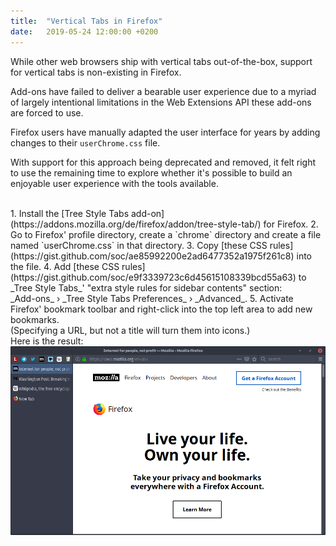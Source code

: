 ```yaml
---
title:  "Vertical Tabs in Firefox"
date:   2019-05-24 12:00:00 +0200
---
```


While other web browsers ship with vertical tabs out-of-the-box, support for vertical tabs is non-existing in Firefox.

Add-ons have failed to deliver a bearable user experience due to a myriad of largely intentional limitations in the
Web Extensions API these add-ons are forced to use.

Firefox users have manually adapted the user interface for years by adding changes to their `userChrome.css` file.

With support for this approach being deprecated and removed, it felt right to use the remaining time to explore whether
it's possible to build an enjoyable user experience with the tools available.

<br/>
1. Install the [Tree Style Tabs add-on](https://addons.mozilla.org/de/firefox/addon/tree-style-tab/) for Firefox.
2. Go to Firefox' profile directory, create a `chrome` directory and create a file named `userChrome.css` in that directory.
3. Copy [these CSS rules](https://gist.github.com/soc/ae85992200e2ad6477352a1975f261c8) into the file.
4. Add [these CSS rules](https://gist.github.com/soc/e9f3339723c6d45615108339bcd55a63) to _Tree Style Tabs_' "extra style rules for sidebar contents" section:<br/>
   _Add-ons_ › _Tree Style Tabs Preferences_ › _Advanced_.
5. Activate Firefox' bookmark toolbar and right-click into the top left area to add new bookmarks.<br/>
  (Specifying a URL, but not a title will turn them into icons.)

<br/>
Here is the result:

<img alt="Firefox with vertical tabs" src="/assets/img/firefox-with-vertical-tabs.png" style="width:1000px;height:auto"/>